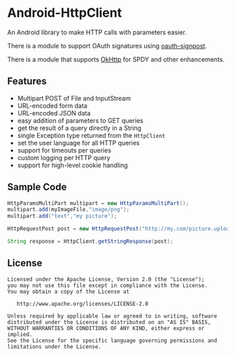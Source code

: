 Android-HttpClient
==================

An Android library to make HTTP calls with parameters easier.

There is a module to support OAuth signatures using [oauth-signpost][1].

There is a module that supports [OkHttp][2] for SPDY and other enhancements.

Features
--------

* Multipart POST of File and InputStream
* URL-encoded form data
* URL-encoded JSON data
* easy addition of parameters to GET queries
* get the result of a query directly in a String
* single Exception type returned from the `HttpClient`
* set the user language for all HTTP queries
* support for timeouts per queries
* custom logging per HTTP query
* support for high-level cookie handling

Sample Code
-----------

```java
HttpParamsMultiPart multipart = new HttpParamsMultiPart();
multipart.add(myImageFile,"image/png");
multipart.add("text","my picture");

HttpRequestPost post = new HttpRequestPost("http://my.com/picture.upload", multipart);

String response = HttpClient.getStringResponse(post);
```

License
-------

    Licensed under the Apache License, Version 2.0 (the "License");
    you may not use this file except in compliance with the License.
    You may obtain a copy of the License at

       http://www.apache.org/licenses/LICENSE-2.0

    Unless required by applicable law or agreed to in writing, software
    distributed under the License is distributed on an "AS IS" BASIS,
    WITHOUT WARRANTIES OR CONDITIONS OF ANY KIND, either express or implied.
    See the License for the specific language governing permissions and
    limitations under the License.

[1]: https://code.google.com/p/oauth-signpost/
[2]: https://github.com/square/okhttp
